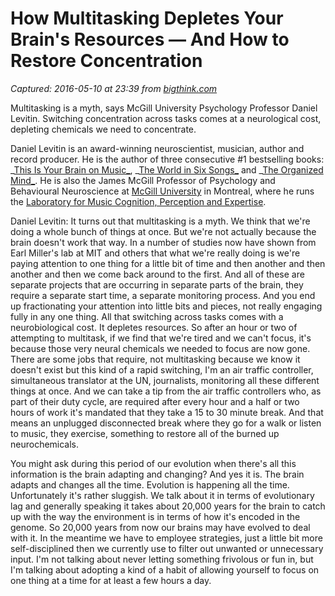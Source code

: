 # How Multitasking Depletes Your Brain's Resources — And How to Restore Concentration

_Captured: 2016-05-10 at 23:39 from [bigthink.com](http://bigthink.com/videos/daniel-levitin-on-multitasking-and-brain-evolution)_

Multitasking is a myth, says McGill University Psychology Professor Daniel Levitin. Switching concentration across tasks comes at a neurological cost, depleting chemicals we need to concentrate.

Daniel Levitin is an award-winning neuroscientist, musician, author and record producer. He is the author of three consecutive #1 bestselling books: _[This Is Your Brain on Music_](http://daniellevitin.com/publicpage/?page_id=30), _[The World in Six Songs_](http://daniellevitin.com/publicpage/?page_id=32) and _[The Organized Mind_](http://www.theorganizedmind.net/). He is also the James McGill Professor of Psychology and Behavioural Neuroscience at [McGill University](http://www.mcgill.ca/) in Montreal, where he runs the [Laboratory for Music Cognition, Perception and Expertise](http://daniellevitin.com/levitinlab/LabWebsite/index.html).

Daniel Levitin:  It turns out that multitasking is a myth. We think that we're doing a whole bunch of things at once. But we're not actually because the brain doesn't work that way. In a number of studies now have shown from Earl Miller's lab at MIT and others that what we're really doing is we're paying attention to one thing for a little bit of time and then another and then another and then we come back around to the first. And all of these are separate projects that are occurring in separate parts of the brain, they require a separate start time, a separate monitoring process. And you end up fractionating your attention into little bits and pieces, not really engaging fully in any one thing. All that switching across tasks comes with a neurobiological cost. It depletes resources. So after an hour or two of attempting to multitask, if we find that we're tired and we can't focus, it's because those very neural chemicals we needed to focus are now gone.
There are some jobs that require, not multitasking because we know it doesn't exist but this kind of a rapid switching, I'm an air traffic controller, simultaneous translator at the UN, journalists, monitoring all these different things at once. And we can take a tip from the air traffic controllers who, as part of their duty cycle, are required after every hour and a half or two hours of work it's mandated that they take a 15 to 30 minute break. And that means an unplugged disconnected break where they go for a walk or listen to music, they exercise, something to restore all of the burned up neurochemicals.

You might ask during this period of our evolution when there's all this information is the brain adapting and changing? And yes it is. The brain adapts and changes all the time. Evolution is happening all the time. Unfortunately it's rather sluggish. We talk about it in terms of evolutionary lag and generally speaking it takes about 20,000 years for the brain to catch up with the way the environment is in terms of how it's encoded in the genome. So 20,000 years from now our brains may have evolved to deal with it. In the meantime we have to employee strategies, just a little bit more self-disciplined then we currently use to filter out unwanted or unnecessary input. I'm not talking about never letting something frivolous or fun in, but I'm talking about adopting a kind of a habit of allowing yourself to focus on one thing at a time for at least a few hours a day.
